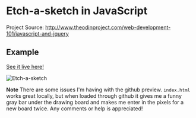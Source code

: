 # Etch-a-sketch in JavaScript

Project Source: http://www.theodinproject.com/web-development-101/javascript-and-jquery

## Example

[See it live here!](http://htmlpreview.github.io/?https://github.com/craftykate/odin-project/blob/master/Chapter_02-Web_Development_101/etch_a_sketch/index.html)

![Etch-a-sketch](https://github.com/craftykate/odin-project/blob/master/Chapter_02-Web_Development_101/etch_a_sketch/img/etch.png)

**Note** There are some issues I'm having with the github preview. `index.html` works great locally, but when loaded through github it gives me a funny gray bar under the drawing board and makes me enter in the pixels for a new board twice. Any comments or help is appreciated!